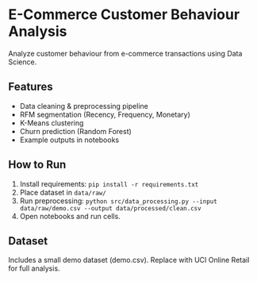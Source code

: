 # E-Commerce Customer Behaviour Analysis

Analyze customer behaviour from e-commerce transactions using Data Science.

## Features
- Data cleaning & preprocessing pipeline
- RFM segmentation (Recency, Frequency, Monetary)
- K-Means clustering
- Churn prediction (Random Forest)
- Example outputs in notebooks

## How to Run
1. Install requirements: `pip install -r requirements.txt`
2. Place dataset in `data/raw/`
3. Run preprocessing: `python src/data_processing.py --input data/raw/demo.csv --output data/processed/clean.csv`
4. Open notebooks and run cells.

## Dataset
Includes a small demo dataset (demo.csv). Replace with UCI Online Retail for full analysis.
